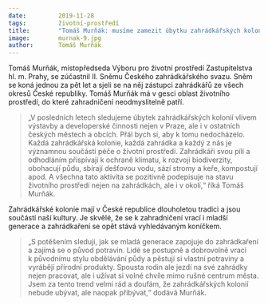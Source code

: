 ```yaml
---
date:         2019-11-28
tags:         životní-prostředí
title:        "Tomáš Murňák: musíme zamezit úbytku zahrádkářských kolonií"
image: 	      murnak-9.jpg
author:       Tomáš Murňák
---
```


Tomáš Murňák, místopředseda Výboru pro životní prostředí Zastupitelstva hl. m. Prahy, se zúčastnil II. Sněmu Českého zahrádkářského svazu. Sněm se koná jednou za pět let a sjeli se na něj zástupci zahrádkářů ze všech okresů České republiky. Tomáš Murňák má v gesci oblast životního prostředí, do které zahradničení neodmyslitelně patří. 

> „V posledních letech sledujeme úbytek zahrádkářských kolonií vlivem výstavby a developerské činnosti nejen v Praze, ale i v ostatních českých městech a obcích. Přál bych si, aby k tomu nedocházelo. Každá zahrádkářská kolonie, každá zahrádka a každý z nás je významnou součástí péče o životní prostředí. Zahrádkáři svou pílí a odhodláním přispívají k ochraně klimatu, k rozvoji biodiverzity, obohacují půdu, sbírají dešťovou vodu, sází stromy a keře, kompostují apod. A všechna tato aktivita se pozitivně podepisuje na stavu životního prostředí nejen na zahrádkách, ale i v okolí,“ říká Tomáš Murňák. 

Zahrádkářské kolonie mají v České republice dlouholetou tradici a jsou součástí naší kultury. Je skvělé, že se k zahradničení vrací i mladší generace a zahrádkaření se opět stává vyhledávaným koníčkem. 

> „S potěšením sleduji, jak se mladá generace zapojuje do zahrádkaření a zajímá se o původ potravin. Lidé se postupně a dobrovolně vrací k původnímu stylu obdělávání půdy a pěstují si vlastní potraviny a vyrábějí přírodní produkty. Spousta rodin ale jezdí na své zahrádky nejen pracovat, ale i užívat si volné chvíle mimo rušné centrum města. Jsem za tento trend velmi rád a doufám, že zahrádkářských kolonií nebude ubývat, ale naopak přibývat,“ dodává Murňák.
